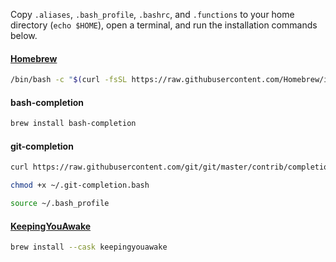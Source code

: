 Copy `.aliases`, `.bash_profile`, `.bashrc`, and `.functions` to your home directory (`echo $HOME`), open a terminal, and run the installation commands below.

#### [Homebrew](https://brew.sh/)
```bash
/bin/bash -c "$(curl -fsSL https://raw.githubusercontent.com/Homebrew/install/HEAD/install.sh)"`
```

#### bash-completion
```bash
brew install bash-completion
```

#### git-completion
```bash
curl https://raw.githubusercontent.com/git/git/master/contrib/completion/git-completion.bash -o ~/.git-completion.bash

chmod +x ~/.git-completion.bash

source ~/.bash_profile
```

#### [KeepingYouAwake](github.com/newmarcel/KeepingYouAwake)
```bash
brew install --cask keepingyouawake
```
